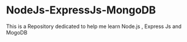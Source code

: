 # NodeJs-ExpressJs-MongoDB
This is a Repository dedicated to help me learn Node.js , Express Js and MogoDB
